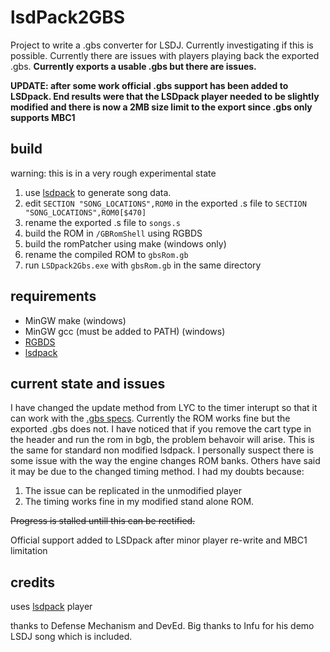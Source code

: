 # lsdPack2GBS
Project to write a .gbs converter for LSDJ. Currently investigating if this is possible. Currently there are issues with players playing back the exported .gbs. **Currently exports a usable .gbs but there are issues.**

**UPDATE: after some work official .gbs support has been added to LSDpack. End results were that the LSDpack player needed to be slightly modified and there is now a 2MB size limit to the export since .gbs only supports MBC1**

## build
warning: this is in a very rough experimental state

1. use [lsdpack](https://github.com/jkotlinski/lsdpack) to generate song data. 
2. edit `SECTION "SONG_LOCATIONS",ROM0` in the exported .s file to `SECTION "SONG_LOCATIONS",ROM0[$470]`
3. rename the exported .s file to `songs.s`
4. build the ROM in `/GBRomShell` using RGBDS
5. build the romPatcher using make (windows only)
6. rename the compiled ROM to `gbsRom.gb`
7. run `LSDpack2Gbs.exe` with `gbsRom.gb` in the same directory

## requirements 
- MinGW make (windows)
- MinGW gcc (must be added to PATH) (windows)
- [RGBDS](https://github.com/gbdev/rgbds) 
- [lsdpack](https://github.com/jkotlinski/lsdpack)

## current state and issues
I have changed the update method from LYC to the timer interupt so that it can work with the [.gbs specs](https://ocremix.org/info/GBS_Format_Specification). Currently the ROM works fine but the exported .gbs does not. I have noticed that if you remove the cart type in the header and run the rom in bgb, the problem behavoir will arise. This is the same for standard non modified lsdpack. I personally suspect there is some issue with the way the engine changes ROM banks. Others have said it may be due to the changed timing method. I had my doubts because:
1. The issue can be replicated in the unmodified player 
2. The timing works fine in my modified stand alone ROM.

~~Progress is stalled untill this can be rectified.~~

Official support added to LSDpack after minor player re-write and MBC1 limitation 

## credits
uses [lsdpack](https://github.com/jkotlinski/lsdpack) player

thanks to Defense Mechanism and DevEd. Big thanks to Infu for his demo LSDJ song which is included.
